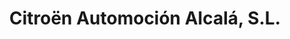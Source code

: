 ---
title: "Citroën Automoción Alcalá, S.L."
url: /alcala-de-henares/citroen-automocion-alcala-s-l/
shop: reparación de automóviles
---